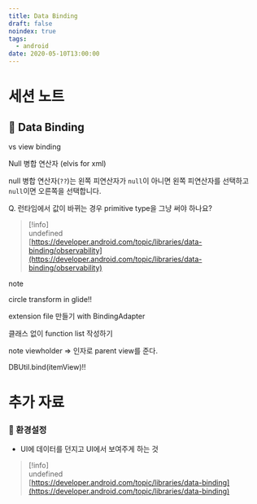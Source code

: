 ```yaml
---
title: Data Binding
draft: false
noindex: true
tags:
  - android
date: 2020-05-10T13:00:00
---
```

# 세션 노트

## 🔗 Data Binding

vs view binding

Null 병합 연산자 (elvis for xml)

null 병합 연산자(`??`)는 왼쪽 피연산자가 `null`이 아니면 왼쪽 피연산자를 선택하고 `null`이면 오른쪽을 선택합니다.

Q. 런타임에서 값이 바뀌는 경우 primitive type을 그냥 써야 하나요?

> [!info]  
> undefined  
> [https://developer.android.com/topic/libraries/data-binding/observability](https://developer.android.com/topic/libraries/data-binding/observability)

note

circle transform in glide!!

extension file 만들기 with BindingAdapter

클래스 없이 function list 작성하기

note viewholder ⇒ 인자로 parent view를 준다.

DBUtil.bind(itemView)!!

# 추가 자료

### 🦌 환경설정

- UI에 데이터를 던지고 UI에서 보여주게 하는 것

> [!info]  
> undefined  
> [https://developer.android.com/topic/libraries/data-binding](https://developer.android.com/topic/libraries/data-binding)
